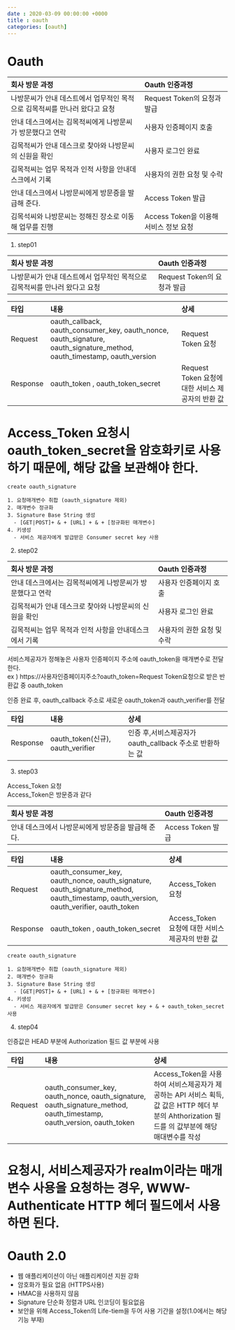 ```yaml
---
date : 2020-03-09 00:00:00 +0000
title : oauth
categories: [oauth]
---
```


# Oauth

|회사 방문 과정| Oauth 인증과정|
|:--|:--|
|나방문씨가 안내 데스트에서 업무적인 목적으로 김목적씨를 만나러 왔다고 요청|Request Token의 요청과 발급|
|안내 데스크에서는 김목적씨에게 나방문씨가 방문했다고 연락|사용자 인증페이지 호출|
|김목적씨가 안내 데스크로 찾아와 나방문씨의 신원을 확인| 사용자 로그인 완료|
|김목적씨는 업무 목적과 인적 사항을 안내데스크에서 기록|사용자의 권한 요청 및 수락|
|안내 데스크에서 나방문씨에게 방문증을 발급해 준다. | Access Token 발급|
|김목석씨와 나방문씨는 정해진 장소로 이동해 업무를 진행|Access Token을 이용해 서비스 정보 요청|

1. step01

|회사 방문 과정| Oauth 인증과정|
|:--|:--|
|나방문씨가 안내 데스트에서 업무적인 목적으로 김목적씨를 만나러 왔다고 요청|Request Token의 요청과 발급|

|타입|내용|상세|
|:--|:--|:--|
|Request|oauth_callback, oauth_consumer_key,  oauth_nonce, oauth_signature, oauth_signature_method, oauth_timestamp, oauth_version|Request Token 요청|
|Response|oauth_token , oauth_token_secret|Request Token 요청에 대한 서비스 제공자의 반환 값|

#  Access_Token 요청시 oauth_token_secret을 암호화키로 사용하기 때문에, 해당 값을 보관해야 한다.

```
create oauth_signature

1. 요청매개변수 취합 (oauth_signature 제외)
2. 매개변수 정규화
3. Signature Base String 생성
  - [GET|POST]+ & + [URL] + & + [정규화된 매개변수]
4. 키생성
  - 서비스 제공자에게 발급받은 Consumer secret key 사용
```

2. step02

|회사 방문 과정| Oauth 인증과정|
|:--|:--|
|안내 데스크에서는 김목적씨에게 나방문씨가 방문했다고 연락|사용자 인증페이지 호출|
|김목적씨가 안내 데스크로 찾아와 나방문씨의 신원을 확인| 사용자 로그인 완료|
|김목적씨는 업무 목적과 인적 사항을 안내데스크에서 기록|사용자의 권한 요청 및 수락|

서비스제공자가 정해놓은 사용자 인증페이지 주소에 oauth_token을 매개변수로 전달한다.  
ex ) https:\//사용자인증페이지주소?oauth_token=Request Token요청으로 받은 반환값 중 oauth_token

인증 완료 후, oauth_callback 주소로 새로운 oauth_token과 oauth_verifier를 전달

|타입|내용|상세|
|:--|:--|:--|
|Response|oauth_token(신규), oauth_verifier|인증 후,서비스제공자가 oauth_callback 주소로 반환하는 값|


3. step03

Access_Token 요청  
Access_Token은 방문증과 같다

|회사 방문 과정| Oauth 인증과정|
|:--|:--|
|안내 데스크에서 나방문씨에게 방문증을 발급해 준다. | Access Token 발급|

|타입|내용|상세|
|:--|:--|:--|
|Request|oauth_consumer_key, oauth_nonce, oauth_signature, oauth_signature_method, oauth_timestamp, oauth_version, oauth_verifier, oauth_token |Access_Token 요청|
|Response|oauth_token , oauth_token_secret|Access_Token 요청에 대한 서비스 제공자의 반환 값|


```
create oauth_signature

1. 요청매개변수 취합 (oauth_signature 제외)
2. 매개변수 정규화
3. Signature Base String 생성
  - [GET|POST]+ & + [URL] + & + [정규화된 매개변수]
4. 키생성
  - 서비스 제공자에게 발급받은 Consumer secret key + & + oauth_token_secret 사용

```

4. step04

인증값은 HEAD 부분에 Authorization 필드 값 부분에 사용

|타입|내용|상세|
|:--|:--|:--|
|Request|oauth_consumer_key, oauth_nonce, oauth_signature, oauth_signature_method, oauth_timestamp, oauth_version, oauth_token |Access_Token을 사용하여 서비스제공자가 제공하는 API 서비스 획득, 값 값은 HTTP 헤더 부분의 Ahthorization 필드를 의 값부분에 해당 매대변수를 작성|

#  요청시, 서비스제공자가 realm이라는 매개변수 사용을 요청하는 경우, WWW-Authenticate HTTP 헤더 필드에서 사용하면 된다.

# Oauth 2.0

- 웹 애플리케이션이 아닌 애플리케이션 지원 강화
- 암호화가 필요 없음 (HTTPS사용)
- HMAC을 사용하지 않음
- Signature 단순화 정렬과 URL 인코딩이 필요없음
- 보안을 위해 Access_Token의 Life-tiem을 두어 사용 기간을 설정(1.0에서는 해당 기능 부재)
